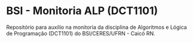 # BSI - Monitoria ALP (DCT1101)
Repositório para auxilio na monitoria da disciplina de Algoritmos e Lógica de Programação (DCT1101) do BSI/CERES/UFRN - Caicó RN.
